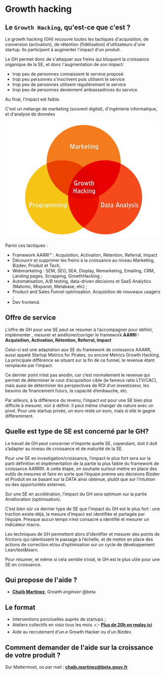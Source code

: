 # Growth hacking

## Le `Growth Hacking`, qu'est-ce que c'est ?

Le growth hacking (GH) recouvre toutes les tactiques d'acquisition, de conversion (activation), de rétention (fidélisation) d'utilisateurs d'une startup. Ils participent à augmenter l'impact d'un produit.

Le GH permet donc de s'attaquer aux freins qui bloquent la croissance organique de la SE, et donc l'augmentation de son impact:

* trop peu de personnes connaissent le service proposé
* trop peu personnes s'inscrivent puis utilisent le service
* trop peu de personnes utilisent régulièrement le service
* trop peu de personnes deviennent ambassadrices du service.

Au final, l'impact est faible.

C'est un mélange de marketing (souvent digital), d'ingénierie informatique, et d'analyse de données

![](../../.gitbook/assets/growth-hacker.png)

Parmi ces tactiques :

* Framework AARRI™ : Acquisition, Activation, Rétention, Referral, Impact
* Découvrir et supprimer les freins à la croissance au niveau Marketing, Bizdev, Produit et Tech,
* Webmarketing : SEM, SEO, SEA, Display, Remarketing, Emailing, CRM, Landing pages, Scrapping, GrowthHacking ;
* Automatisation, A/B testing, data-driven décisions et SaaS Analytics (Matomo, Mixpanel, Metabase, etc) ;
* Product and Sales Funnel optimisation. Acquisition de nouveaux usagers ;
* Dev frontend.

## Offre de service

L’offre de GH pour une SE peut se résumer à l’accompagner pour définir, implémenter , mesurer et améliorer/corriger le framework **AARRI : Acquisition, Activation, Rétention, Referral, Impact**

Celui-ci est une adaptation aux SE du framework de croissance AAARR, aussi appelé Startup Metrics for Pirates, ou encore Metrics Growth Hacking. La principale différence se situant sur la fin de ce funnel, le revenue étant remplacée par l’impact.

Ce dernier point n’est pas anodin, car c’est normalement le revenue qui permet de déterminer le cout d’acquisition cible (le fameux ratio LTV/CAC), mais aussi de déterminer les perspectives de ROI d’un investisseur, les besoins de financement futurs, la capacité d’embauche, etc.

Par ailleurs, à la différence du revenu, l’impact est pour une SE bien plus difficile à mesurer, voir à définir. Il peut même changer de nature avec un pivot. Pour une startup privée, un euro reste un euro, mais si elle le gagne différemment.

## Quelle est type de SE est concerné par le GH?

Le travail de GH peut concerner n’importe quelle SE, cependant, doit il doit s’adapter au niveau de croissance et de maturité de la SE.

Pour une SE en investigation/croissance, l’impact le plus fort sera sur la parti définition et implémentation de la partie la plus faible du framework de croissance AARRRI. A cette étape, on souhaite surtout mettre en place des outils de mesures et faire en sorte que l’équipe prenne ses décisions Bizdev et Produit en se basant sur la DATA ainsi obtenue, plutôt que sur l’intuition ou des opportunités externes.

Sur une SE en accélération, l’impact du GH sera optimum sur la partie Amélioration (optimisation).

C’est bien sûr ce dernier type de SE que l’impact du GH est le plus fort : une traction existe déjà, la mesure d’impact est identifiée et partagée par l’équipe. Presque aucun temps n’est consacré a identifié et mesurer un indicateur macro.

Les techniques de GH permettent alors d’identifier et mesurer des points de frictions qui ralentissent le passage à l’échelle, et de mettre en place des actions de correction et/ou d’optimisation sur un cycle de développement Lean/test\&learn.

Pour résumer, et même si cela semble trivial, le GH est le plus utile pour une SE en croissance.

## Qui propose de l'aide ?

* [**Chaïb Martinez**](https://www.linkedin.com/in/chaibmartinez/?originalSubdomain=fr), Growth _engineer_ @beta

## Le format

* Interventions ponctuelles auprès de startups ;
* Ateliers collectifs en visio tous les mois. 👉 [**Plus de 20h en replay ici**](../../travailler-chez-beta.gouv.fr/se-former/se-former-en-ligne/deploiement/les-principes-du-growth-hacking/)
* Aide au recrutement d'un.e Growth Hacker ou d'un Bizdev.

## Comment demander de l'aide sur la croissance de votre produit ?

Sur Mattermost, ou par mail : **chaib.martinez@beta.gouv.fr**
